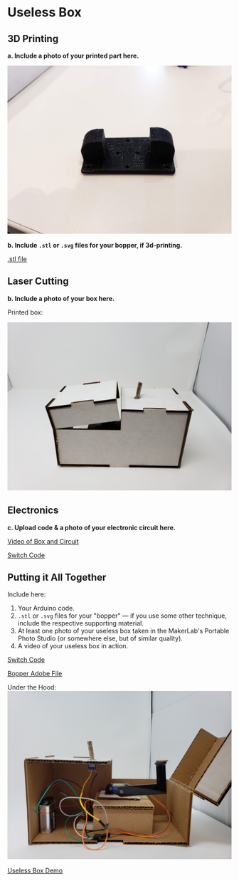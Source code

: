 # Useless Box

## 3D Printing

**a. Include a photo of your printed part here.**

  ![image](https://github.com/bhwan1118/IDD-Fa18-Lab5/blob/master/Bopper.jpg)

**b. Include `.stl` or `.svg` files for your bopper, if 3d-printing.**

[.stl file](https://github.com/bhwan1118/IDD-Fa18-Lab5/blob/master/HXT900Mount.stl)

## Laser Cutting

**b. Include a photo of your box here.**

Printed box:

![image](https://github.com/bhwan1118/IDD-Fa18-Lab5/blob/master/Useless%20Box.jpg)

## Electronics

**c. Upload code & a photo of your electronic circuit here.**

[Video of Box and Circuit](https://youtu.be/16KnJLXt6WM)

[Switch Code](https://github.com/bhwan1118/IDD-Fa18-Lab5/blob/master/SwitchCode.ino)


## Putting it All Together

Include here:
1. Your Arduino code.
1. `.stl` or `.svg` files for your "bopper" — if you use some other technique, include the respective supporting material.
1. At least one photo of your useless box taken in the MakerLab's Portable Photo Studio (or somewhere else, but of similar quality).
1. A video of your useless box in action.

[Switch Code](https://github.com/bhwan1118/IDD-Fa18-Lab5/blob/master/SwitchCode.ino)

[Bopper Adobe File](https://github.com/bhwan1118/IDD-Fa18-Lab5/blob/master/Bopper%20Ben.ai)

Under the Hood:
![image](https://github.com/bhwan1118/IDD-Fa18-Lab5/blob/master/Useless%20Box%20Inside.jpg)

[Useless Box Demo](https://youtu.be/pJjNerlcnMU)
